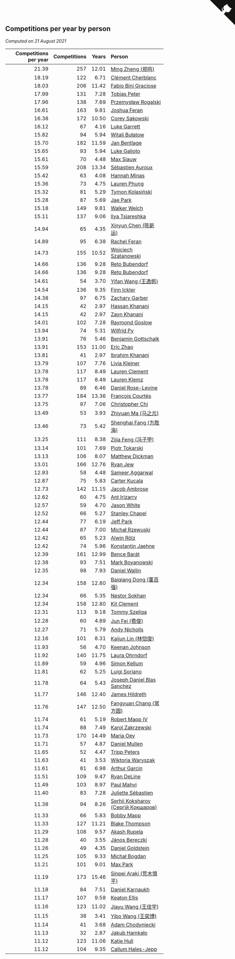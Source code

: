 ## Competitions per year by person

*Computed on 21 August 2021*

| Competitions per year | Competitions | Years | Person |
| ---: | ---: | ---: | :--- |
| 21.39 | 257 | 12.01 | [Ming Zheng (郑鸣)](https://www.worldcubeassociation.org/persons/2009ZHEN11) |
| 18.19 | 122 | 6.71 | [Clément Cherblanc](https://www.worldcubeassociation.org/persons/2014CHER05) |
| 18.03 | 206 | 11.42 | [Fabio Bini Graciose](https://www.worldcubeassociation.org/persons/2010GRAC02) |
| 17.99 | 131 | 7.28 | [Tobias Peter](https://www.worldcubeassociation.org/persons/2014PETE03) |
| 17.96 | 138 | 7.69 | [Przemysław Rogalski](https://www.worldcubeassociation.org/persons/2013ROGA02) |
| 16.61 | 163 | 9.81 | [Joshua Feran](https://www.worldcubeassociation.org/persons/2011FERA01) |
| 16.38 | 172 | 10.50 | [Corey Sakowski](https://www.worldcubeassociation.org/persons/2011SAKO01) |
| 16.12 | 67 | 4.16 | [Luke Garrett](https://www.worldcubeassociation.org/persons/2017GARR05) |
| 15.82 | 94 | 5.94 | [Witali Bułatow](https://www.worldcubeassociation.org/persons/2015BUAT01) |
| 15.70 | 182 | 11.59 | [Jan Bentlage](https://www.worldcubeassociation.org/persons/2010BENT01) |
| 15.65 | 93 | 5.94 | [Luke Galioto](https://www.worldcubeassociation.org/persons/2015GALI02) |
| 15.61 | 70 | 4.48 | [Max Siauw](https://www.worldcubeassociation.org/persons/2017SIAU02) |
| 15.59 | 208 | 13.34 | [Sébastien Auroux](https://www.worldcubeassociation.org/persons/2008AURO01) |
| 15.42 | 63 | 4.08 | [Hannah Minas](https://www.worldcubeassociation.org/persons/2017MINA04) |
| 15.36 | 73 | 4.75 | [Lauren Phung](https://www.worldcubeassociation.org/persons/2016PHUN02) |
| 15.32 | 81 | 5.29 | [Tymon Kolasiński](https://www.worldcubeassociation.org/persons/2016KOLA02) |
| 15.28 | 87 | 5.69 | [Jae Park](https://www.worldcubeassociation.org/persons/2015PARK24) |
| 15.18 | 149 | 9.81 | [Walker Welch](https://www.worldcubeassociation.org/persons/2011WELC01) |
| 15.11 | 137 | 9.06 | [Ilya Tsiareshka](https://www.worldcubeassociation.org/persons/2012TERE01) |
| 14.94 | 65 | 4.35 | [Xinyun Chen (陈新运)](https://www.worldcubeassociation.org/persons/2017CHEN36) |
| 14.89 | 95 | 6.38 | [Rachel Feran](https://www.worldcubeassociation.org/persons/2015FERA01) |
| 14.73 | 155 | 10.52 | [Wojciech Szatanowski](https://www.worldcubeassociation.org/persons/2011SZAT01) |
| 14.66 | 136 | 9.28 | [Reto Bubendorf](https://www.worldcubeassociation.org/persons/2012BUBE01) |
| 14.66 | 136 | 9.28 | [Reto Bubendorf](https://www.worldcubeassociation.org/persons/2012BUBE01) |
| 14.61 | 54 | 3.70 | [Yifan Wang (王逸帆)](https://www.worldcubeassociation.org/persons/2017WANY29) |
| 14.54 | 136 | 9.35 | [Finn Ickler](https://www.worldcubeassociation.org/persons/2012ICKL01) |
| 14.38 | 97 | 6.75 | [Zachary Garber](https://www.worldcubeassociation.org/persons/2014GARB01) |
| 14.15 | 42 | 2.97 | [Hassan Khanani](https://www.worldcubeassociation.org/persons/2018KHAN26) |
| 14.15 | 42 | 2.97 | [Zayn Khanani](https://www.worldcubeassociation.org/persons/2018KHAN28) |
| 14.01 | 102 | 7.28 | [Raymond Goslow](https://www.worldcubeassociation.org/persons/2014GOSL01) |
| 13.94 | 74 | 5.31 | [Wilfrid Py](https://www.worldcubeassociation.org/persons/2016PYWI01) |
| 13.91 | 76 | 5.46 | [Benjamin Gottschalk](https://www.worldcubeassociation.org/persons/2016GOTT01) |
| 13.91 | 153 | 11.00 | [Eric Zhao](https://www.worldcubeassociation.org/persons/2010ZHAO19) |
| 13.81 | 41 | 2.97 | [Ibrahim Khanani](https://www.worldcubeassociation.org/persons/2018KHAN27) |
| 13.79 | 107 | 7.76 | [Livia Kleiner](https://www.worldcubeassociation.org/persons/2013KLEI03) |
| 13.78 | 117 | 8.49 | [Lauren Clement](https://www.worldcubeassociation.org/persons/2013KLEM01) |
| 13.78 | 117 | 8.49 | [Lauren Klemz](https://www.worldcubeassociation.org/persons/2013KLEM01) |
| 13.78 | 89 | 6.46 | [Daniel Rose-Levine](https://www.worldcubeassociation.org/persons/2015ROSE01) |
| 13.77 | 184 | 13.36 | [François Courtès](https://www.worldcubeassociation.org/persons/2008COUR01) |
| 13.75 | 97 | 7.06 | [Christopher Chi](https://www.worldcubeassociation.org/persons/2014CHIC01) |
| 13.49 | 53 | 3.93 | [Zhiyuan Ma (马之元)](https://www.worldcubeassociation.org/persons/2017MAZH04) |
| 13.46 | 73 | 5.42 | [Shenghai Fang (方胜海)](https://www.worldcubeassociation.org/persons/2016FANG01) |
| 13.25 | 111 | 8.38 | [Zijia Feng (冯子甲)](https://www.worldcubeassociation.org/persons/2013FENG02) |
| 13.14 | 101 | 7.69 | [Piotr Tokarski](https://www.worldcubeassociation.org/persons/2013TOKA01) |
| 13.13 | 106 | 8.07 | [Matthew Dickman](https://www.worldcubeassociation.org/persons/2013DICK01) |
| 13.01 | 166 | 12.76 | [Ryan Jew](https://www.worldcubeassociation.org/persons/2008JEWR01) |
| 12.93 | 58 | 4.48 | [Sameer Aggarwal](https://www.worldcubeassociation.org/persons/2017AGGA01) |
| 12.87 | 75 | 5.83 | [Carter Kucala](https://www.worldcubeassociation.org/persons/2015KUCA01) |
| 12.73 | 142 | 11.15 | [Jacob Ambrose](https://www.worldcubeassociation.org/persons/2010AMBR01) |
| 12.62 | 60 | 4.75 | [Ant Irizarry](https://www.worldcubeassociation.org/persons/2016IRIZ02) |
| 12.57 | 59 | 4.70 | [Jason White](https://www.worldcubeassociation.org/persons/2016WHIT16) |
| 12.52 | 66 | 5.27 | [Stanley Chapel](https://www.worldcubeassociation.org/persons/2016CHAP04) |
| 12.44 | 77 | 6.19 | [Jeff Park](https://www.worldcubeassociation.org/persons/2015PARK08) |
| 12.44 | 87 | 7.00 | [Michał Rzewuski](https://www.worldcubeassociation.org/persons/2014RZEW01) |
| 12.42 | 65 | 5.23 | [Alwin Rölz](https://www.worldcubeassociation.org/persons/2016ROLZ01) |
| 12.42 | 74 | 5.96 | [Konstantin Jaehne](https://www.worldcubeassociation.org/persons/2015JAEH01) |
| 12.39 | 161 | 12.99 | [Bence Barát](https://www.worldcubeassociation.org/persons/2008BARA01) |
| 12.38 | 93 | 7.51 | [Mark Boyanowski](https://www.worldcubeassociation.org/persons/2014BOYA01) |
| 12.35 | 98 | 7.93 | [Daniel Wallin](https://www.worldcubeassociation.org/persons/2013WALL03) |
| 12.34 | 158 | 12.80 | [Baiqiang Dong (董百强)](https://www.worldcubeassociation.org/persons/2008DONG06) |
| 12.34 | 66 | 5.35 | [Nestor Sokhan](https://www.worldcubeassociation.org/persons/2016SOKH01) |
| 12.34 | 158 | 12.80 | [Kit Clement](https://www.worldcubeassociation.org/persons/2008CLEM01) |
| 12.31 | 113 | 9.18 | [Tommy Szeliga](https://www.worldcubeassociation.org/persons/2012SZEL01) |
| 12.28 | 60 | 4.89 | [Jun Fei (费俊)](https://www.worldcubeassociation.org/persons/2016FEIJ02) |
| 12.27 | 71 | 5.79 | [Andy Nicholls](https://www.worldcubeassociation.org/persons/2015NICH04) |
| 12.16 | 101 | 8.31 | [Kaijun Lin (林恺俊)](https://www.worldcubeassociation.org/persons/2013LINK01) |
| 11.93 | 56 | 4.70 | [Keenan Johnson](https://www.worldcubeassociation.org/persons/2016JOHN30) |
| 11.92 | 140 | 11.75 | [Laura Ohrndorf](https://www.worldcubeassociation.org/persons/2009OHRN01) |
| 11.89 | 59 | 4.96 | [Simon Kellum](https://www.worldcubeassociation.org/persons/2016KELL12) |
| 11.81 | 62 | 5.25 | [Luigi Soriano](https://www.worldcubeassociation.org/persons/2016SORI04) |
| 11.78 | 64 | 5.43 | [Joseph Daniel Blas Sanchez](https://www.worldcubeassociation.org/persons/2016SANC08) |
| 11.77 | 146 | 12.40 | [James Hildreth](https://www.worldcubeassociation.org/persons/2009HILD01) |
| 11.76 | 147 | 12.50 | [Fangyuan Chang (常方圆)](https://www.worldcubeassociation.org/persons/2009CHAN04) |
| 11.74 | 61 | 5.19 | [Robert Mapp IV](https://www.worldcubeassociation.org/persons/2016IVRO01) |
| 11.74 | 88 | 7.49 | [Karol Zakrzewski](https://www.worldcubeassociation.org/persons/2014ZAKR01) |
| 11.73 | 170 | 14.49 | [Maria Oey](https://www.worldcubeassociation.org/persons/2007OEYM01) |
| 11.71 | 57 | 4.87 | [Daniel Mullen](https://www.worldcubeassociation.org/persons/2016MULL04) |
| 11.65 | 52 | 4.47 | [Tripp Peters](https://www.worldcubeassociation.org/persons/2017PETE04) |
| 11.63 | 41 | 3.53 | [Wiktoria Waryszak](https://www.worldcubeassociation.org/persons/2018WARY01) |
| 11.61 | 81 | 6.98 | [Arthur Garcin](https://www.worldcubeassociation.org/persons/2014GARC27) |
| 11.51 | 109 | 9.47 | [Ryan DeLine](https://www.worldcubeassociation.org/persons/2012DELI01) |
| 11.49 | 103 | 8.97 | [Paul Mahvi](https://www.worldcubeassociation.org/persons/2012MAHV01) |
| 11.40 | 83 | 7.28 | [Juliette Sébastien](https://www.worldcubeassociation.org/persons/2014SEBA01) |
| 11.38 | 94 | 8.26 | [Serhii Koksharov (Сергій Кокшаров)](https://www.worldcubeassociation.org/persons/2013KOKS01) |
| 11.33 | 66 | 5.83 | [Bobby Mapp](https://www.worldcubeassociation.org/persons/2015MAPP01) |
| 11.33 | 127 | 11.21 | [Blake Thompson](https://www.worldcubeassociation.org/persons/2010THOM03) |
| 11.29 | 108 | 9.57 | [Akash Rupela](https://www.worldcubeassociation.org/persons/2012RUPE01) |
| 11.28 | 40 | 3.55 | [János Bereczki](https://www.worldcubeassociation.org/persons/2018BERE01) |
| 11.26 | 49 | 4.35 | [Daniel Goldstein](https://www.worldcubeassociation.org/persons/2017GOLD01) |
| 11.25 | 105 | 9.33 | [Michał Bogdan](https://www.worldcubeassociation.org/persons/2012BOGD01) |
| 11.21 | 101 | 9.01 | [Max Park](https://www.worldcubeassociation.org/persons/2012PARK03) |
| 11.19 | 173 | 15.46 | [Sinpei Araki (荒木慎平)](https://www.worldcubeassociation.org/persons/2006ARAK01) |
| 11.18 | 84 | 7.51 | [Daniel Karnaukh](https://www.worldcubeassociation.org/persons/2014KARN02) |
| 11.17 | 107 | 9.58 | [Keaton Ellis](https://www.worldcubeassociation.org/persons/2012ELLI01) |
| 11.16 | 123 | 11.02 | [Jiayu Wang (王佳宇)](https://www.worldcubeassociation.org/persons/2010WANG53) |
| 11.15 | 38 | 3.41 | [Yibo Wang (王奕博)](https://www.worldcubeassociation.org/persons/2018WANG39) |
| 11.14 | 41 | 3.68 | [Adam Chodyniecki](https://www.worldcubeassociation.org/persons/2017CHOD02) |
| 11.13 | 32 | 2.87 | [Jakub Hamkało](https://www.worldcubeassociation.org/persons/2018HAMK01) |
| 11.12 | 123 | 11.06 | [Katie Hull](https://www.worldcubeassociation.org/persons/2010HULL01) |
| 11.12 | 104 | 9.35 | [Callum Hales-Jepp](https://www.worldcubeassociation.org/persons/2012HALE01) |


<a href="https://github.com/jonatanklosko/wca_statistics" class="github-corner" aria-label="View source on Github"><svg width="80" height="80" viewBox="0 0 250 250" style="fill:#151513; color:#fff; position: absolute; top: 0; border: 0; right: 0;" aria-hidden="true"><path d="M0,0 L115,115 L130,115 L142,142 L250,250 L250,0 Z"></path><path d="M128.3,109.0 C113.8,99.7 119.0,89.6 119.0,89.6 C122.0,82.7 120.5,78.6 120.5,78.6 C119.2,72.0 123.4,76.3 123.4,76.3 C127.3,80.9 125.5,87.3 125.5,87.3 C122.9,97.6 130.6,101.9 134.4,103.2" fill="currentColor" style="transform-origin: 130px 106px;" class="octo-arm"></path><path d="M115.0,115.0 C114.9,115.1 118.7,116.5 119.8,115.4 L133.7,101.6 C136.9,99.2 139.9,98.4 142.2,98.6 C133.8,88.0 127.5,74.4 143.8,58.0 C148.5,53.4 154.0,51.2 159.7,51.0 C160.3,49.4 163.2,43.6 171.4,40.1 C171.4,40.1 176.1,42.5 178.8,56.2 C183.1,58.6 187.2,61.8 190.9,65.4 C194.5,69.0 197.7,73.2 200.1,77.6 C213.8,80.2 216.3,84.9 216.3,84.9 C212.7,93.1 206.9,96.0 205.4,96.6 C205.1,102.4 203.0,107.8 198.3,112.5 C181.9,128.9 168.3,122.5 157.7,114.1 C157.9,116.9 156.7,120.9 152.7,124.9 L141.0,136.5 C139.8,137.7 141.6,141.9 141.8,141.8 Z" fill="currentColor" class="octo-body"></path></svg></a><style>.github-corner:hover .octo-arm{animation:octocat-wave 560ms ease-in-out}@keyframes octocat-wave{0%,100%{transform:rotate(0)}20%,60%{transform:rotate(-25deg)}40%,80%{transform:rotate(10deg)}}@media (max-width:500px){.github-corner:hover .octo-arm{animation:none}.github-corner .octo-arm{animation:octocat-wave 560ms ease-in-out}}</style>

